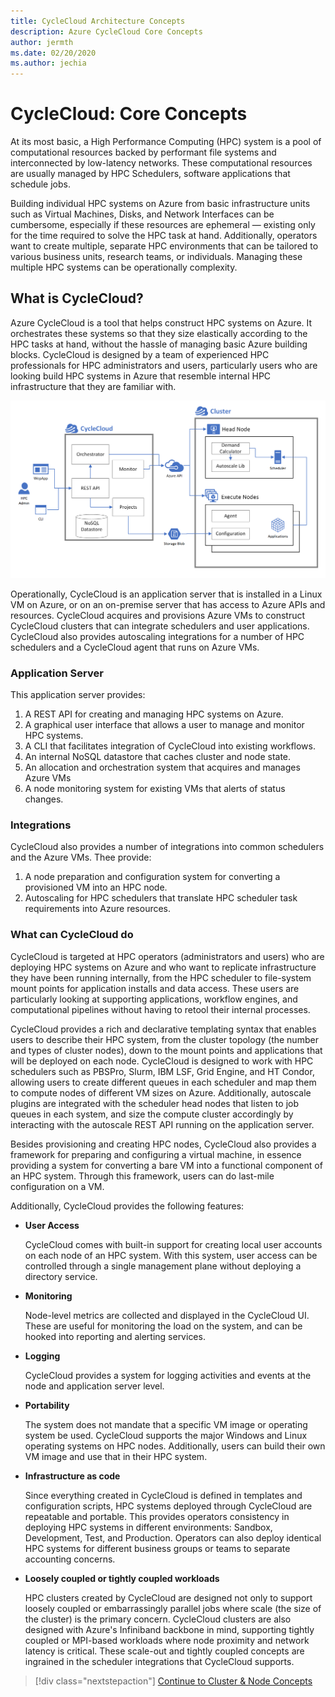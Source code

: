 ```yaml
---
title: CycleCloud Architecture Concepts
description: Azure CycleCloud Core Concepts
author: jermth
ms.date: 02/20/2020
ms.author: jechia
---
```


# CycleCloud: Core Concepts

At its most basic, a High Performance Computing (HPC) system is a pool of computational resources backed by performant file systems and interconnected by low-latency networks. These computational resources are usually managed by HPC Schedulers, software applications that schedule jobs.

Building individual HPC systems on Azure from basic infrastructure units such as Virtual Machines, Disks, and Network Interfaces can be cumbersome, especially if these resources are ephemeral — existing only for the time required to solve the HPC task at hand. Additionally, operators want to create multiple, separate HPC environments that can be tailored to various business units, research teams, or individuals. Managing these multiple HPC systems can be operationally complexity.

## What is CycleCloud?

Azure CycleCloud is a tool that helps construct HPC systems on Azure. It orchestrates these systems so that they size elastically according to the HPC tasks at hand, without the hassle of managing basic Azure building blocks. CycleCloud is designed by a team of experienced HPC professionals for HPC administrators and users, particularly users who are looking build HPC systems in Azure that resemble internal HPC infrastructure that they are familiar with.

![Orchestration Diagram](../images/concept-architecture-diagram.png)

Operationally, CycleCloud is an application server that is installed in a Linux VM on Azure, or on an on-premise server that has access to Azure APIs and resources. CycleCloud acquires and provisions Azure VMs to construct CycleCloud clusters that can integrate schedulers and user applications. CycleCloud also provides autoscaling integrations for a number of HPC schedulers and a CycleCloud agent that runs on Azure VMs.

### Application Server

This application server provides:

1. A REST API for creating and managing HPC systems on Azure.
1. A graphical user interface that allows a user to manage and monitor HPC systems.
1. A CLI that facilitates integration of CycleCloud into existing workflows.
1. An internal NoSQL datastore that caches cluster and node state.
1. An allocation and orchestration system that acquires and manages Azure VMs
1. A node monitoring system for existing VMs that alerts of status changes.

### Integrations

CycleCloud also provides a number of integrations into common schedulers and the Azure VMs. Thee provide:

1. A node preparation and configuration system for converting a provisioned VM into an HPC node.
1. Autoscaling for HPC schedulers that translate HPC scheduler task requirements into Azure resources.

### What can CycleCloud do

CycleCloud is targeted at HPC operators (administrators and users) who are deploying HPC systems on Azure and who want to replicate infrastructure they have been running internally, from the HPC scheduler to file-system mount points for application installs and data access. These users are particularly looking at supporting applications, workflow engines, and computational pipelines without having to retool their internal processes.

CycleCloud provides a rich and declarative templating syntax that enables users to describe their HPC system, from the cluster topology (the number and types of cluster nodes), down to the mount points and applications that will be deployed on each node. CycleCloud is designed to work with HPC schedulers such as PBSPro, Slurm, IBM LSF, Grid Engine, and HT Condor, allowing users to create different queues in each scheduler and map them to compute nodes of different VM sizes on Azure. Additionally, autoscale plugins are integrated with the scheduler head nodes that listen to job queues in each system, and size the compute cluster accordingly by interacting with the autoscale REST API running on the application server.

Besides provisioning and creating HPC nodes, CycleCloud also provides a framework for preparing and configuring a virtual machine, in essence providing a system for converting a bare VM into a functional component of an HPC system. Through this framework, users can do last-mile configuration on a VM.

Additionally, CycleCloud provides the following features:

- **User Access**

    CycleCloud comes with built-in support for creating local user accounts on each node of an HPC system. With this system, user access can be controlled through a single management plane without deploying a directory service.

- **Monitoring**

    Node-level metrics are collected and displayed in the CycleCloud UI. These are useful for monitoring the load on the system, and can be hooked into reporting and alerting services.

- **Logging**

    CycleCloud provides a system for logging activities and events at the node and application server level.

- **Portability**

    The system does not mandate that a specific VM image or operating system be used. CycleCloud supports the major Windows and Linux operating systems on HPC nodes. Additionally, users can build their own VM image and use that in their HPC system.

- **Infrastructure as code**

    Since everything created in CycleCloud is defined in templates and configuration scripts, HPC systems deployed through CycleCloud are repeatable and portable. This provides operators consistency in deploying HPC systems in different environments: Sandbox, Development, Test, and Production. Operators can also deploy identical HPC systems for different business groups or teams to separate accounting concerns.

- **Loosely coupled or tightly coupled workloads**

    HPC clusters created by CycleCloud are designed not only to support loosely coupled or embarrassingly parallel jobs where scale (the size of the cluster) is the primary concern. CycleCloud clusters are also designed with Azure's Infiniband backbone in mind, supporting tightly coupled or MPI-based workloads where node proximity and network latency is critical. These scale-out and tightly coupled concepts are ingrained in the scheduler integrations that CycleCloud supports.

> [!div class="nextstepaction"]
> [Continue to Cluster & Node Concepts](./clusters.md)
